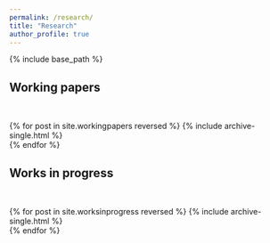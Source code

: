 ```yaml
---
permalink: /research/
title: "Research"
author_profile: true
---
```


{% include base_path %}
<br/>

<h2> Working papers </h2>
<br/>

{% for post in site.workingpapers reversed %}
  {% include archive-single.html %}
<br style="line-height: 0.25;"/>
{% endfor %}

<h2> Works in progress </h2>
<br/>

{% for post in site.worksinprogress reversed %}
  {% include archive-single.html %}
<br style="line-height: 0.25;"/>
{% endfor %}



